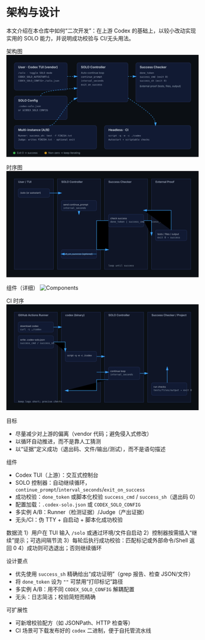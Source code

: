 架构与设计
=========

本文介绍在本仓库中如何“二次开发”：在上游 Codex 的基础上，以较小改动实现实用的 SOLO 能力，并说明成功校验与 CI/无头用法。

架构图
![Architecture](../../assets/architecture.svg)

时序图
![Sequence](../../assets/architecture-seq.svg)

组件（详细）
![Components](../../assets/architecture-components.svg)

CI 时序
![CI Sequence](../../assets/architecture-ci-seq.svg)

目标
- 尽量减少对上游的偏离（vendor 代码；避免侵入式修改）
- 以循环自动推进，而不是靠人工猜测
- 以“证据”定义成功（退出码、文件/输出/测试），而不是语句描述

组件
- Codex TUI（上游）：交互式控制台
- SOLO 控制器：自动继续循环，`continue_prompt`/`interval_seconds`/`exit_on_success`
- 成功校验：`done_token` 或脚本化校验 `success_cmd` / `success_sh`（退出码 0）
- 配置加载：`.codex-solo.json` 或 `CODEX_SOLO_CONFIG`
- 多实例 A/B：Runner（检测证据）/Judge（产出证据）
- 无头/CI：伪 TTY + 自启动 + 脚本化成功校验

数据流
1）用户在 TUI 输入 `/solo` 或通过环境/文件自启动
2）控制器按需插入“继续”提示；可选间隔节流
3）每轮后执行成功校验：匹配标记或外部命令/Shell 返回 0
4）成功则可选退出；否则继续循环

设计要点
- 优先使用 `success_sh` 精确给出“成功证明”（grep 报告、检查 JSON/文件）
- 将 `done_token` 设为 `""` 可禁用“打印标记”路径
- 多实例 A/B：用不同 `CODEX_SOLO_CONFIG` 解耦配置
- 无头：日志简洁；校验简短而精确

可扩展性
- 可新增校验配方（如 JSONPath、HTTP 检查等）
- CI 场景可下载发布好的 `codex` 二进制，便于自托管流水线
